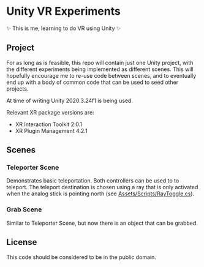# Unity VR Experiments

:sparkles: This is me, learning to do VR using Unity :sparkles:

## Project

For as long as is feasible, this repo will contain just one Unity project, with the different experiments being implemented as different scenes. This will hopefully encourage me to re-use code between scenes, and to eventually end up with a body of common code that can be used to seed other projects.

At time of writing Unity 2020.3.24f1 is being used.

Relevant XR package versions are:

 * XR Interaction Toolkit 2.0.1
 * XR Plugin Management 4.2.1

## Scenes

### Teleporter Scene

Demonstrates basic teleportation. Both controllers can be used to to teleport. The teleport destination is chosen using a ray that is only activated when the analog stick is pointing north (see [Assets/Scripts/RayToggle.cs](Assets/Scripts/RayToggle.cs)).

### Grab Scene

Similar to Teleporter Scene, but now there is an object that can be grabbed.

## License

This code should be considered to be in the public domain.
